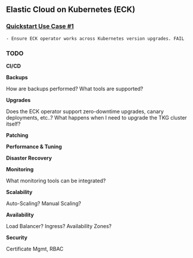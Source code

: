 ## Elastic Cloud on Kubernetes (ECK)

### [Quickstart Use Case #1](https://github.com/nycpivot/elastic-cloud-kubernetes/edit/main/usecases/quickstart-use-case-01)

	- Ensure ECK operator works across Kubernetes version upgrades. FAIL

### TODO

**CI/CD**

**Backups**

How are backups performed? What tools are supported?

**Upgrades**

Does the ECK operator support zero-downtime upgrades, canary deployments, etc..?
What happens when I need to upgrade the TKG cluster itself?

**Patching**

**Performance & Tuning**

**Disaster Recovery**

**Monitoring**

What monitoring tools can be integrated?

**Scalability**

Auto-Scaling? Manual Scaling?

**Availability**

Load Balancer? Ingress? Availability Zones?

**Security**

Certificate Mgmt, RBAC
